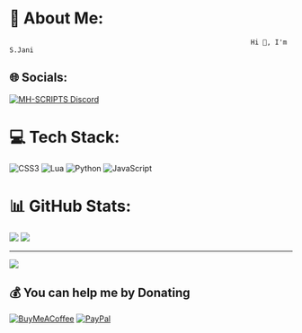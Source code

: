 # 💫 About Me:
                                                                Hi 👋, I'm S.Jani


## 🌐 Socials:
[![MH-SCRIPTS Discord](https://img.shields.io/badge/Discord-%237289DA.svg?logo=discord&logoColor=white)](https://discord.gg/https://discord.gg/jza5PYpkB4) 

# 💻 Tech Stack:
![CSS3](https://img.shields.io/badge/css3-%231572B6.svg?style=for-the-badge&logo=css3&logoColor=white) ![Lua](https://img.shields.io/badge/lua-%232C2D72.svg?style=for-the-badge&logo=lua&logoColor=white) ![Python](https://img.shields.io/badge/python-3670A0?style=for-the-badge&logo=python&logoColor=ffdd54) ![JavaScript](https://img.shields.io/badge/javascript-%23323330.svg?style=for-the-badge&logo=javascript&logoColor=%23F7DF1E)
# 📊 GitHub Stats:
![](http://github-profile-summary-cards.vercel.app/api/cards/repos-per-language?username=Janos405&theme=2077)
![](http://github-profile-summary-cards.vercel.app/api/cards/stats?username=Janos405&theme=2077)


---
[![](https://visitcount.itsvg.in/api?id=Janos405&icon=0&color=0)](https://visitcount.itsvg.in)


  ## 💰 You can help me by Donating
  [![BuyMeACoffee](https://img.shields.io/badge/Buy%20Me%20a%20Coffee-ffdd00?style=for-the-badge&logo=buy-me-a-coffee&logoColor=black)](https://buymeacoffee.com/bojtematyiq) [![PayPal](https://img.shields.io/badge/PayPal-00457C?style=for-the-badge&logo=paypal&logoColor=white)](https://paypal.me/janossabor) 

  
<!-- Proudly created with GPRM ( https://gprm.itsvg.in ) -->
